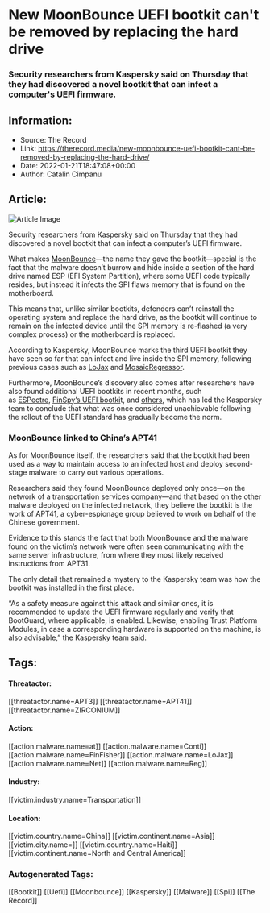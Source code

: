 # New MoonBounce UEFI bootkit can't be removed by replacing the hard drive
### Security researchers from Kaspersky said on Thursday that they had discovered a novel bootkit that can infect a computer's UEFI firmware.

## Information:
+ Source: The Record
+ Link: https://therecord.media/new-moonbounce-uefi-bootkit-cant-be-removed-by-replacing-the-hard-drive/
+ Date: 2022-01-21T18:47:08+00:00
+ Author: Catalin Cimpanu


## Article:
![Article Image](https://therecord.media/wp-content/uploads/2022/01/moon-night-sky-cloud.jpg)

Security researchers from Kaspersky said on Thursday that they had discovered a novel bootkit that can infect a computer’s UEFI firmware.


What makes [MoonBounce](https://securelist.com/moonbounce-the-dark-side-of-uefi-firmware/105468/)—the name they gave the bootkit—special is the fact that the malware doesn’t burrow and hide inside a section of the hard drive named ESP (EFI System Partition), where some UEFI code typically resides, but instead it infects the SPI flaws memory that is found on the motherboard.


This means that, unlike similar bootkits, defenders can’t reinstall the operating system and replace the hard drive, as the bootkit will continue to remain on the infected device until the SPI memory is re-flashed (a very complex process) or the motherboard is replaced.


According to Kaspersky, MoonBounce marks the third UEFI bootkit they have seen so far that can infect and live inside the SPI memory, following previous cases such as [LoJax](https://www.welivesecurity.com/2018/09/27/lojax-first-uefi-rootkit-found-wild-courtesy-sednit-group/) and [MosaicRegressor](https://securelist.com/mosaicregressor/98849/).


Furthermore, MoonBounce’s discovery also comes after researchers have also found additional UEFI bootkits in recent months, such as [ESPectre](https://www.welivesecurity.com/2021/10/05/uefi-threats-moving-esp-introducing-especter-bootkit/), [FinSpy’s UEFI bootki](https://securelist.com/finspy-unseen-findings/104322/)t, and [others](https://securelist.com/apt-trends-report-q3-2021/104708/), which has led the Kaspersky team to conclude that what was once considered unachievable following the rollout of the UEFI standard has gradually become the norm.


### MoonBounce linked to China’s APT41


As for MoonBounce itself, the researchers said that the bootkit had been used as a way to maintain access to an infected host and deploy second-stage malware to carry out various operations.


Researchers said they found MoonBounce deployed only once—on the network of a transportation services company—and that based on the other malware deployed on the infected network, they believe the bootkit is the work of APT41, a cyber-espionage group believed to work on behalf of the Chinese government.


Evidence to this stands the fact that both MoonBounce and the malware found on the victim’s network were often seen communicating with the same server infrastructure, from where they most likely received instructions from APT31.


The only detail that remained a mystery to the Kaspersky team was how the bootkit was installed in the first place.


“As a safety measure against this attack and similar ones, it is recommended to update the UEFI firmware regularly and verify that BootGuard, where applicable, is enabled. Likewise, enabling Trust Platform Modules, in case a corresponding hardware is supported on the machine, is also advisable,” the Kaspersky team said.





## Tags:

#### Threatactor:
[[threatactor.name=APT3]] [[threatactor.name=APT41]] [[threatactor.name=ZIRCONIUM]]

#### Action:
[[action.malware.name=at]] [[action.malware.name=Conti]] [[action.malware.name=FinFisher]] [[action.malware.name=LoJax]] [[action.malware.name=Net]] [[action.malware.name=Reg]]

#### Industry:
[[victim.industry.name=Transportation]]

#### Location:
[[victim.country.name=China]] [[victim.continent.name=Asia]] [[victim.city.name=]] [[victim.country.name=Haiti]] [[victim.continent.name=North and Central America]]

### Autogenerated Tags:
[[Bootkit]] [[Uefi]] [[Moonbounce]] [[Kaspersky]] [[Malware]] [[Spi]] [[The Record]]

